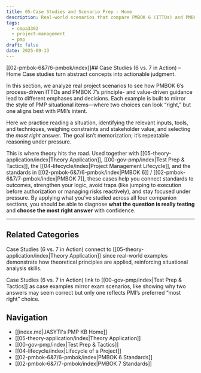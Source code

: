 ```yaml
---
title: 05-Case Studies and Scenario Prep - Home
description: Real-world scenarios that compare PMBOK 6 (ITTOs) and PMBOK 7 (principles/value) to sharpen situational judgment for the PMP exam.
tags:
  - cmpa3302
  - project-management
  - pmp
draft: false
date: 2025-09-13
---
```

[[02-pmbok-6&7/6-pmbok/index]]## Case Studies (6 vs. 7 in Action) – Home
Case studies turn abstract concepts into actionable judgment. 

In this section, we analyze real project scenarios to see how PMBOK 6’s process-driven ITTOs and PMBOK 7’s principle- and value-driven guidance lead to different emphases and decisions. Each example is built to mirror the style of PMP situational items—where two choices can look “right,” but one aligns best with PMI’s intent. 

Here we practice reading a situation, identifying the relevant inputs, tools, and techniques, weighing constraints and stakeholder value, and selecting the *most right* answer. The goal isn’t memorization; it’s repeatable reasoning under pressure. 

This is where theory hits the road. Used together with [[05-theory-application/index|Theory Application]], [[00-gov-pmp/index|Test Prep & Tactics]], the [[04-lifecycle/index|Project Management Lifecycle]], and the standards in [[02-pmbok-6&7/6-pmbok/index|PMBOK 6]] / [[02-pmbok-6&7/7-pmbok/index|PMBOK 7]], these cases help you connect standards to outcomes, strengthen your logic, avoid traps (like jumping to execution before authorization or managing risks reactively), and stay focused under pressure. By applying what you’ve studied across all four companion sections, you should be able to diagnose **what the question is really testing** and **choose the most right answer** with confidence.

---

## Related Categories
Case Studies (6 vs. 7 in Action) connect to [[05-theory-application/index|Theory Application]] since real-world examples demonstrate how theoretical principles are applied, reinforcing situational analysis skills.

Case Studies (6 vs. 7 in Action) link to [[00-gov-pmp/index|Test Prep & Tactics]] as case examples mirror exam scenarios, like showing why two answers may seem correct but only one reflects PMI’s preferred “most right” choice.

## Navigation
- [[index.md|JASYTI's PMP KB Home]]
- [[05-theory-application/index|Theory Application]]
- [[00-gov-pmp/index|Test Prep & Tactics]]
- [[04-lifecycle/index|Lifecycle of a Project]]
- [[02-pmbok-6&7/6-pmbok/index|PMBOK 6 Standards]]
- [[02-pmbok-6&7/7-pmbok/index|PMBOK 7 Standards]]
